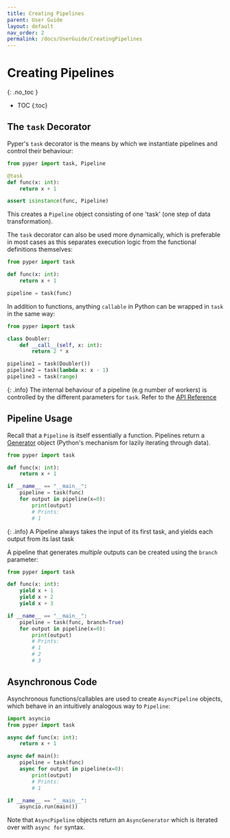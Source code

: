 ```yaml
---
title: Creating Pipelines
parent: User Guide
layout: default
nav_order: 2
permalink: /docs/UserGuide/CreatingPipelines
---
```


# Creating Pipelines
{: .no_toc }

* TOC
{:toc}

## The `task` Decorator

Pyper's `task` decorator is the means by which we instantiate pipelines and control their behaviour:

```python
from pyper import task, Pipeline

@task
def func(x: int):
    return x + 1

assert isinstance(func, Pipeline)
```

This creates a `Pipeline` object consisting of one 'task' (one step of data transformation). 

The `task` decorator can also be used more dynamically, which is preferable in most cases as this separates execution logic from the functional definitions themselves:

```python
from pyper import task

def func(x: int):
    return x + 1

pipeline = task(func)
```

In addition to functions, anything `callable` in Python can be wrapped in `task` in the same way:

```python
from pyper import task

class Doubler:
    def __call__(self, x: int):
        return 2 * x

pipeline1 = task(Doubler())
pipeline2 = task(lambda x: x - 1)
pipeline3 = task(range)
```

{: .info}
The internal behaviour of a pipeline (e.g number of workers) is controlled by the different parameters for `task`. Refer to the [API Reference](../ApiReference/task)

## Pipeline Usage

Recall that a `Pipeline` is itself essentially a function. Pipelines return a [Generator](https://wiki.python.org/moin/Generators) object (Python's mechanism for lazily iterating through data).

```python
from pyper import task

def func(x: int):
    return x + 1

if __name__ == "__main__":
    pipeline = task(func)
    for output in pipeline(x=0):
        print(output)
        # Prints:
        # 1
```

{: .info}
A Pipeline always takes the input of its first task, and yields each output from its last task

A pipeline that generates _multiple_ outputs can be created using the `branch` parameter:

```python
from pyper import task

def func(x: int):
    yield x + 1
    yield x + 2
    yield x + 3

if __name__ == "__main__":
    pipeline = task(func, branch=True)
    for output in pipeline(x=0):
        print(output)
        # Prints:
        # 1
        # 2
        # 3
```

## Asynchronous Code

Asynchronous functions/callables are used to create `AsyncPipeline` objects, which behave in an intuitively analogous way to `Pipeline`:

```python
import asyncio
from pyper import task

async def func(x: int):
    return x + 1

async def main():
    pipeline = task(func)
    async for output in pipeline(x=0):
        print(output)
        # Prints:
        # 1

if __name__ == "__main__":
    asyncio.run(main())
```

Note that `AsyncPipeline` objects return an `AsyncGenerator` which is iterated over with `async for` syntax.